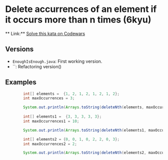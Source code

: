 # Delete accurrences of an element if it occurs more than n times (6kyu)
** Link:** [Solve this kata on Codewars](https://www.codewars.com/kata/554ca54ffa7d91b236000023)
## Versions
- `EnoughIsEnough.java`: First working version.
- ``: Refactoring version()

## Examples
```java
        int[] elements =  {1, 2, 1, 2, 1, 2, 1, 2};
		int maxOccurrences = 3;

		System.out.println(Arrays.toString(deleteNth(elements, maxOccurrences)));//[1, 2, 1, 2, 1, 2]
		
		int[] elements1 =  {3, 3, 3, 3, 3};
		int maxOccurrences1 = 10;

		System.out.println(Arrays.toString(deleteNth(elements1, maxOccurrences1)));//[3, 3, 3, 3, 3]

		int[] elements2 = {0, 0, 1, 0, 2, 2, 0, 3};
		int maxOccurrences2 = 2;

		System.out.println(Arrays.toString(deleteNth(elements2, maxOccurrences2)));//[0, 0, 1, 2, 2, 3]
